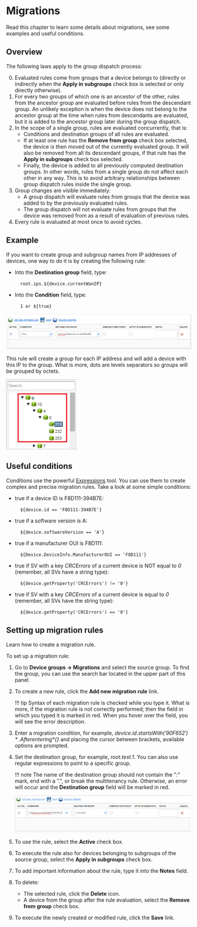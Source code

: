 # Migrations

Read this chapter to learn some details about migrations, see some examples and useful conditions.

## Overview

The following laws apply to the group dispatch process:

0. Evaluated rules come from groups that a device belongs to (directly or indirectly when the **Apply in subgroups** check box is selected or only directly otherwise).
0. For every two groups of which one is an ancestor of the other, rules from the ancestor group are evaluated before rules from the descendant group. An unlikely exception is when the device does not belong to the ancestor group at the time when rules from descendants are evaluated, but it is added to the ancestor group later during the group dispatch.
0. In the scope of a single group, rules are evaluated concurrently, that is:
     * Conditions and destination groups of all rules are evaluated.
     * If at least one rule has the **Remove from group** check box selected, the device is then moved out of the currently evaluated group. It will also be removed from all its descendant groups, if that rule has the **Apply in subgroups** check box selected.
     * Finally, the device is added to all previously computed destination groups.
In other words, rules from a single group do not affect each other in any way. This is to avoid arbitrary relationships between group dispatch rules inside the single group.
0. Group changes are visible immediately:
     * A group dispatch will evaluate rules from groups that the device was added to by the previously evaluated rules.
     * The group dispatch will not evaluate rules from groups that the device was removed from as a result of evaluation of previous rules.
0. Every rule is evaluated at most once to avoid cycles.

## Example

If you want to create group and subgroup names from IP addresses of devices, one way to do it is by creating the following rule:

* Into the **Destination group** field, type:

        root.ips.${device.currentWanIP}

* Into the **Condition** field, type:

        1 or ${true}

 ![Creating a migration rule](images/8.png "Creating a migration rule")

This rule will create a group for each IP address and will add a device with this IP to the group. What is more, dots are levels separators so groups will be grouped by octets.

![Migration rule result](images/migration_example.png "Migration rule result")

## Useful conditions

Conditions use the powerful [Expressions](Expressions.md) tool. You can use them to create complex and precise migration rules. Take a look at some simple conditions:

* true if a device ID is F8D111-394B7E:

        ${device.id == 'F8D111-394B7E'}

* true if a software version is A:

        ${device.softwareVersion == 'A'}

* true if a manufacturer OUI is F8D111:

        ${Device.DeviceInfo.ManufacturerOUI == 'F8D111'}

* true if SV with a key *CRCErrors* of a current device is NOT equal to *0* (remember, all SVs have a string type):

        ${device.getProperty('CRCErrors') != '0'}

* true if SV with a key *CRCErrors* of a current device is equal to *0* (remember, all SVs have the string type):

        ${device.getProperty('CRCErrors') == '0'}

## Setting up migration rules

Learn how to create a migration rule.

To set up a migration rule:

1. Go to **Device groups -> Migrations** and select the source group. To find the group, you can use the search bar located in the upper part of this panel.
2. To create a new rule, click the **Add new migration rule** link.

    !!! tip
        Syntax of each migration rule is checked while you type it. What is more, if the migration rule is not correctly performed; then the field in which you typed it is marked in red. When you hover over the field, you will see the error description.

3. Enter a migration condition, for example, *${device.id.startsWith('90F652')}*. After entering *${}* and placing the cursor between brackets, available options are prompted.
4. Set the destination group, for example, *root.test.1*. You can also use regular expressions to point to a specific group.

    !!! note
        The name of the destination group should not contain the ":" mark, end with a ".", or break the multitenancy rule. Otherwise, an error will occur and the **Destination group** field will be marked in red.

      ![Setting a destination group](images/7.png "Setting a destination group")

5. To use the rule, select the **Active** check box.
6. To execute the rule also for devices belonging to subgroups of the source group, select the **Apply in subgroups** check box.
7. To add important information about the rule, type it into the **Notes** field.
8. To delete:
      * The selected rule, click the **Delete** icon.
      * A device from the group after the rule evaluation, select the **Remove from group** check box.
9. To execute the newly created or modified rule, click the **Save** link.
